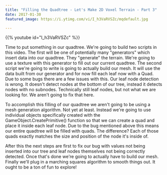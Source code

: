 ```yaml
---
title: "Filling the Quadtree - Let's Make 2D Voxel Terrain - Part 3"
date: 2017-01-30
featured_image: https://i.ytimg.com/vi/I_h3VaRVSZc/mqdefault.jpg

---
```


{{% youtube id="I_h3VaRVSZc" %}}

Time to put something in our quadtree. We're going to build two scripts in this video. The first will be one of potentially many "generators" which insert data into our quadtree. They "generate" the terrain. We're going to use a texture with this generator to fill out our current quadtree. The second script we're going to write is going to actually build our mesh. It will use the data built from our generator and for now fill each leaf now with a Quad. Due to some bugs there are a few issues with this. Our leaf node detection is wrong. It doesn't detect nodes at the bottom of our tree, instead it detects nodes with no subnodes. Technically still leaf nodes, but not what we are looking for. We aren't going to fix that here.

To accomplish this filling of our quadtree we aren't going to be using a mesh generation algorithm. Not yet at least. Instead we're going to use individual objects specifically created with the GameObject.CreatePrimitive() function so that we can create a quad and place it inside each leaf node. Due to the bug mentioned above this means our entire quadtree will be filled with quads. The difference? Each of those quads exactly matches the size and position of the node it's inside of.

After this the next steps are first to fix our bug with values not being inserted into our tree and leaf nodes themselves not being correctly detected. Once that's done we're going to actually have to build our mesh. Finally we'll plug in a marching squares algorithm to smooth things out. It ought to be a ton of fun to explore!